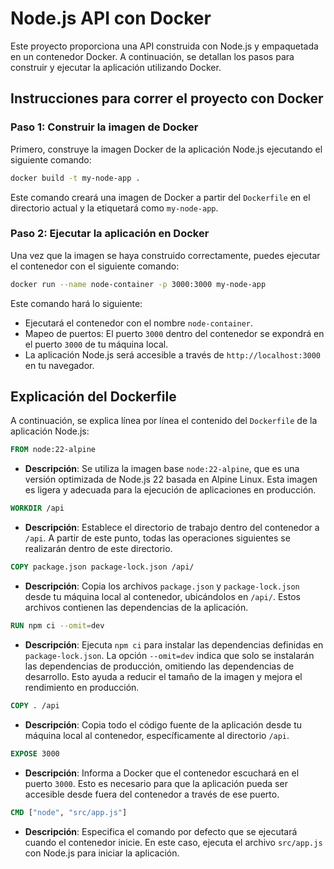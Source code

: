 # Node.js API con Docker

Este proyecto proporciona una API construida con Node.js y empaquetada en un contenedor Docker. A continuación, se detallan los pasos para construir y ejecutar la aplicación utilizando Docker.

## Instrucciones para correr el proyecto con Docker

### Paso 1: Construir la imagen de Docker

Primero, construye la imagen Docker de la aplicación Node.js ejecutando el siguiente comando:

```bash
docker build -t my-node-app .
```

Este comando creará una imagen de Docker a partir del `Dockerfile` en el directorio actual y la etiquetará como `my-node-app`.

### Paso 2: Ejecutar la aplicación en Docker

Una vez que la imagen se haya construido correctamente, puedes ejecutar el contenedor con el siguiente comando:

```bash
docker run --name node-container -p 3000:3000 my-node-app
```

Este comando hará lo siguiente:

- Ejecutará el contenedor con el nombre `node-container`.
- Mapeo de puertos: El puerto `3000` dentro del contenedor se expondrá en el puerto `3000` de tu máquina local.
- La aplicación Node.js será accesible a través de `http://localhost:3000` en tu navegador.

## Explicación del Dockerfile

A continuación, se explica línea por línea el contenido del `Dockerfile` de la aplicación Node.js:

```Dockerfile
FROM node:22-alpine
```

- **Descripción**: Se utiliza la imagen base `node:22-alpine`, que es una versión optimizada de Node.js 22 basada en Alpine Linux. Esta imagen es ligera y adecuada para la ejecución de aplicaciones en producción.

```Dockerfile
WORKDIR /api
```

- **Descripción**: Establece el directorio de trabajo dentro del contenedor a `/api`. A partir de este punto, todas las operaciones siguientes se realizarán dentro de este directorio.

```Dockerfile
COPY package.json package-lock.json /api/
```

- **Descripción**: Copia los archivos `package.json` y `package-lock.json` desde tu máquina local al contenedor, ubicándolos en `/api/`. Estos archivos contienen las dependencias de la aplicación.

```Dockerfile
RUN npm ci --omit=dev
```

- **Descripción**: Ejecuta `npm ci` para instalar las dependencias definidas en `package-lock.json`. La opción `--omit=dev` indica que solo se instalarán las dependencias de producción, omitiendo las dependencias de desarrollo. Esto ayuda a reducir el tamaño de la imagen y mejora el rendimiento en producción.

```Dockerfile
COPY . /api
```

- **Descripción**: Copia todo el código fuente de la aplicación desde tu máquina local al contenedor, específicamente al directorio `/api`.

```Dockerfile
EXPOSE 3000
```

- **Descripción**: Informa a Docker que el contenedor escuchará en el puerto `3000`. Esto es necesario para que la aplicación pueda ser accesible desde fuera del contenedor a través de ese puerto.

```Dockerfile
CMD ["node", "src/app.js"]
```

- **Descripción**: Especifica el comando por defecto que se ejecutará cuando el contenedor inicie. En este caso, ejecuta el archivo `src/app.js` con Node.js para iniciar la aplicación.
